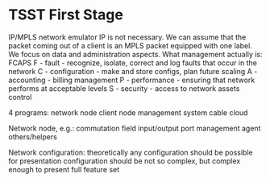 # TSST First Stage

IP/MPLS network emulator
IP is not necessary. We can assume that the packet coming out of a client is
an MPLS packet equipped with one label.
We focus on data and administration aspects.
What management actually is: FCAPS
F - fault - recognize, isolate, correct and log faults that occur in the network
C - configuration - make and store configs, plan future scaling
A - accounting - billing management
P - performance - ensuring that network performs at acceptable levels
S - security - access to network assets control

4 programs:
network node
client node
management system
cable cloud

Network node, e.g.:
commutation field
input/output port
management agent
others/helpers

Network configuration:
theoretically any configuration should be possible
for presentation configuration should be not so complex, but complex enough
to present full feature set

